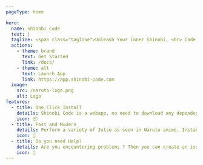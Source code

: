 ```yaml
---
pageType: home

hero:
  name: Shinobi Code
  text: |
  tagline: <span class="tagline">Unleash Your Inner Shinobi, <br> Code using Ninjutsu from Naruto!</span>
  actions:
    - theme: brand
      text: Get Started
      link: /docs/
    - theme: alt
      text: Launch App
      link: https://app.shinobi-code.com
  image:
    src: /naruto-logo.png
    alt: Logo
features:
  - title: One Click Install
    details: Shinobi Code is a webapp, no need to download any dependencies. Zero headaches with PIP/NPM.
    icon: 📦
  - title: Fast and Modern
    details: Perform a variety of Jutsu as seen in Naruto anime. Instantly detects and is lightweight on memory.
    icon: 🚀
  - title: Do you need Help?
    details: Are you encountering problems ? Then you can create an issue or discussion topic on GitHub so that others can help you.
    icon: 🤝
---
```

